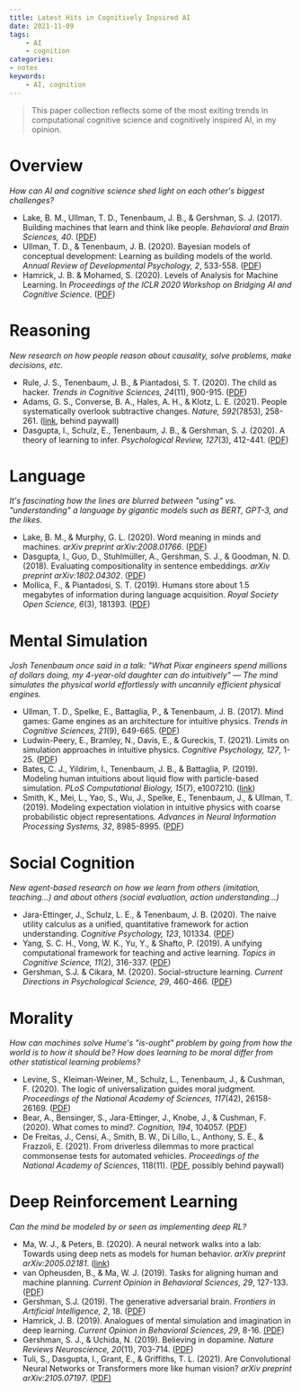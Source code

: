 ```yaml
---
title: Latest Hits in Cognitively Inpsired AI
date: 2021-11-09
tags:
    - AI
    - cognition
categories:
- notes
keywords:
    - AI, cognition
---
```


> This paper collection reflects some of the most exiting trends in computational cognitive science and cognitively inspired AI, in my opinion.


# Overview

*How can AI and cognitive science shed light on each other's biggest challenges?* 

- Lake, B. M., Ullman, T. D., Tenenbaum, J. B., & Gershman, S. J. (2017). Building machines that learn and think like people. *Behavioral and Brain Sciences, 40*. ([PDF](https://www.cambridge.org/core/services/aop-cambridge-core/content/view/A9535B1D745A0377E16C590E14B94993/S0140525X16001837a.pdf/building-machines-that-learn-and-think-like-people.pdf))
- Ullman, T. D., & Tenenbaum, J. B. (2020). Bayesian models of conceptual development: Learning as building models of the world. *Annual Review of Developmental Psychology, 2*, 533-558. ([PDF](https://sci-hub.se/https://www.annualreviews.org/doi/abs/10.1146/annurev-devpsych-121318-084833))
- Hamrick, J. B. & Mohamed, S. (2020). Levels of Analysis for Machine Learning. In *Proceedings of the ICLR 2020 Workshop on Bridging AI and Cognitive Science*. ([PDF](https://arxiv.org/pdf/2004.05107.pdf))


# Reasoning

*New research on how people reason about causality, solve problems, make decisions, etc.*

- Rule, J. S., Tenenbaum, J. B., & Piantadosi, S. T. (2020). The child as hacker. *Trends in Cognitive Sciences, 24*(11), 900-915. ([PDF](http://colala.berkeley.edu/papers/rule2020child.pdf))
- Adams, G. S., Converse, B. A., Hales, A. H., & Klotz, L. E. (2021). People systematically overlook subtractive changes. *Nature, 592*(7853), 258-261. ([link](https://www.nature.com/articles/s41586-021-03380-y), behind paywall)
- Dasgupta, I., Schulz, E., Tenenbaum, J. B., & Gershman, S. J. (2020). A theory of learning to infer. *Psychological Review, 127*(3), 412-441. ([PDF](https://www.biorxiv.org/content/biorxiv/early/2019/10/23/644534.full.pdf))

# Language

*It's fascinating how the lines are blurred between "using" vs. "understanding" a language by gigantic models such as BERT, GPT-3, and the likes.*

- Lake, B. M., & Murphy, G. L. (2020). Word meaning in minds and machines. *arXiv preprint arXiv:2008.01766*. ([PDF](https://arxiv.org/pdf/2008.01766.pdf))
- Dasgupta, I., Guo, D., Stuhlmüller, A., Gershman, S. J., & Goodman, N. D. (2018). Evaluating compositionality in sentence embeddings. *arXiv preprint arXiv:1802.04302*. ([PDF](https://arxiv.org/pdf/1802.04302.pdf))
- Mollica, F., & Piantadosi, S. T. (2019). Humans store about 1.5 megabytes of information during language acquisition. *Royal Society Open Science, 6*(3), 181393. ([PDF](https://royalsocietypublishing.org/doi/pdf/10.1098/rsos.181393))

# Mental Simulation

*Josh Tenenbaum once said in a talk: "What Pixar engineers spend millions of dollars doing, my 4-year-old daughter can do intuitively" — The mind simulates the physical world effortlessly with uncannily efficient physical engines.*

- Ullman, T. D., Spelke, E., Battaglia, P., & Tenenbaum, J. B. (2017). Mind games: Game engines as an architecture for intuitive physics. *Trends in Cognitive Sciences, 21*(9), 649-665. ([PDF](https://cocodev.fas.harvard.edu/publications/mind-games-game-engines-as-an-architecture-for-intuitive-physics/2017-ullman-mind.pdf))
- Ludwin-Peery, E., Bramley, N., Davis, E., & Gureckis, T. (2021). Limits on simulation approaches in intuitive physics. *Cognitive Psychology, 127*, 1-25. ([PDF](https://files.osf.io/v1/resources/xhzuc/providers/osfstorage/600b1b83b6416f00abb06ea4?format=pdf&action=download&direct&version=1))
- Bates, C. J., Yildirim, I., Tenenbaum, J. B., & Battaglia, P. (2019). Modeling human intuitions about liquid flow with particle-based simulation. *PLoS Computational Biology, 15*(7), e1007210. ([link](https://journals.plos.org/ploscompbiol/article?id=10.1371/journal.pcbi.1007210&rev=1))
- Smith, K., Mei, L., Yao, S., Wu, J., Spelke, E., Tenenbaum, J., & Ullman, T. (2019). Modeling expectation violation in intuitive physics with coarse probabilistic object representations. *Advances in Neural Information Processing Systems, 32*, 8985-8995. ([PDF](https://cocodev.netlify.app/publications/modeling-expectation-violation-in-intuitive-physics-with-coarse-probabilistic-object-representations/2019-smith-modeling.pdf))

# Social Cognition

*New agent-based research on how we learn from others (imitation, teaching...) and about others (social evaluation, action understanding...)*

- Jara-Ettinger, J., Schulz, L. E., & Tenenbaum, J. B. (2020). The naive utility calculus as a unified, quantitative framework for action understanding. *Cognitive Psychology, 123*, 101334. ([PDF](https://compdevlab.yale.edu/docs/2020/cogpsych_NUC.pdf))
- Yang, S. C. H., Vong, W. K., Yu, Y., & Shafto, P. (2019). A unifying computational framework for teaching and active learning. *Topics in Cognitive Science, 11*(2), 316-337. ([PDF](http://scottchenghsinyang.com/paper/Yang-TOPICS-2019.pdf))
- Gershman, S.J. & Cikara, M. (2020). Social-structure learning. *Current Directions in Psychological Science, 29*, 460-466. ([PDF](https://gershmanlab.com/pubs/GershmanCikara20.pdf))

# Morality

*How can machines solve Hume's "is-ought" problem by going from how the world is to how it should be? How does learning to be moral differ from other statistical learning problems?* 

- Levine, S., Kleiman-Weiner, M., Schulz, L., Tenenbaum, J., & Cushman, F. (2020). The logic of universalization guides moral judgment. *Proceedings of the National Academy of Sciences, 117*(42), 26158-26169. ([PDF](https://www.pnas.org/content/pnas/117/42/26158.full.pdf))
- Bear, A., Bensinger, S., Jara-Ettinger, J., Knobe, J., & Cushman, F. (2020). What comes to mind?. *Cognition, 194*, 104057. ([PDF](https://compdevlab.yale.edu/docs/2019/2019_Cognition_WTCM.pdf))
- De Freitas, J., Censi, A., Smith, B. W., Di Lillo, L., Anthony, S. E., & Frazzoli, E. (2021). From driverless dilemmas to more practical commonsense tests for automated vehicles. *Proceedings of the National Academy of Sciences*, 118(11). ([PDF](https://www.pnas.org/content/pnas/118/11/e2010202118.full.pdf?casa_token=3xxZ1Apqf0MAAAAA:5LEZJ4i9JjPMLLiMDHUqZONQYSCTRFGaSSBI9xNbenPi0oeDFKNgOszUwiSZDx83WqErbXriZ9ThkA), possibly behind paywall)

# Deep Reinforcement Learning

*Can the mind be modeled by or seen as implementing deep RL?*

- Ma, W. J., & Peters, B. (2020). A neural network walks into a lab: Towards using deep nets as models for human behavior. *arXiv preprint arXiv:2005.02181*. ([link](https://arxiv.org/abs/2005.02181))
- van Opheusden, B., & Ma, W. J. (2019). Tasks for aligning human and machine planning. *Current Opinion in Behavioral Sciences, 29*, 127-133. ([PDF](https://sci-hub.se/https://www.sciencedirect.com/science/article/pii/S2352154619300622?casa_token=zQjqC3CbyK0AAAAA:jl0QU84JLItaNgsHc937CC_K2PnKM9QcTEi_-QomnlTq5JDcd6VQAE-7kow4KIzSh4SKHbf-BQ))
- Gershman, S.J. (2019). The generative adversarial brain. *Frontiers in Artificial Intelligence, 2*, 18. ([PDF](https://gershmanlab.com/pubs/GenerativeAdversarialBrain.pdf))
- Hamrick, J. B. (2019). Analogues of mental simulation and imagination in deep learning. *Current Opinion in Behavioral Sciences, 29*, 8-16. [(PDF](https://openreview.net/pdf/92f0fd3bd354f93e3a24aa0fe4cb4a49b48c996c.pdf))
- Gershman, S. J., & Uchida, N. (2019). Believing in dopamine. *Nature Reviews Neuroscience, 20*(11), 703-714. ([PDF](https://gershmanlab.com/pubs/GershmanUchida19.pdf))
- Tuli, S., Dasgupta, I., Grant, E., & Griffiths, T. L. (2021). Are Convolutional Neural Networks or Transformers more like human vision? *arXiv preprint arXiv:2105.07197*. ([PDF)](https://arxiv.org/pdf/2105.07197.pdf)